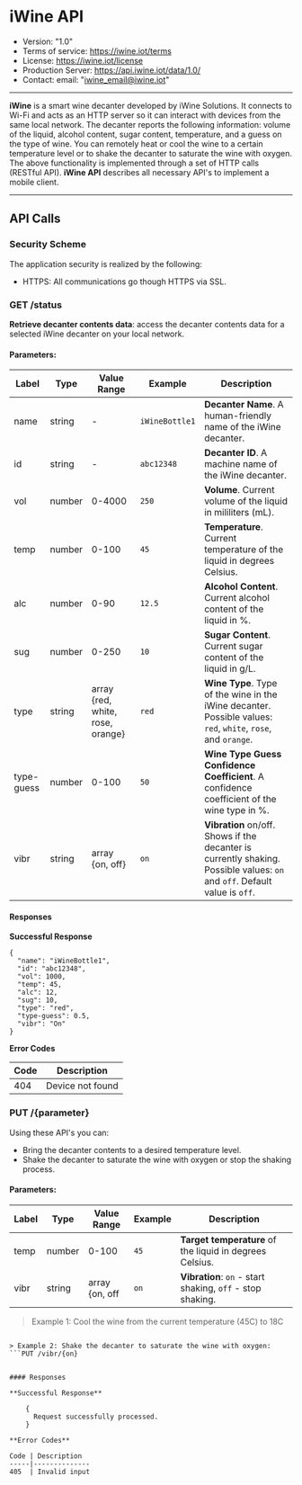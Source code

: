 # iWine API 

* Version: "1.0"
* Terms of service: https://iwine.iot/terms
* License: https://iwine.iot/license
* Production Server: https://api.iwine.iot/data/1.0/
* Contact: email: "iwine_email@iwine.iot"

- - -
**iWine** is a smart wine decanter developed by iWine Solutions. It connects to Wi-Fi and acts as an HTTP server so it can interact with devices from the same local network. The decanter reports the following information: volume of the liquid, alcohol content, sugar content, temperature, and a guess on the type of wine.  You can remotely heat or cool the wine to a certain temperature level or to shake the decanter to saturate the wine with oxygen. The above functionality is implemented through a set of HTTP calls (RESTful API). **iWine API** describes all necessary API's to implement a mobile client.
- - -

## API Calls

### Security Scheme
The application security is realized by the following:
* HTTPS: All communications go though HTTPS via SSL.


### GET /status

**Retrieve decanter contents data**: access the decanter contents data for a selected iWine decanter on your local network.

#### Parameters:

Label     | Type   | Value Range                      | Example       | Description
----------|--------|----------------------------------|---------------|-------------
name      | string |    -                             | `iWineBottle1`| **Decanter Name**. A human-friendly name of the iWine decanter.
id        | string |    -                             | `abc12348`    | **Decanter ID**. A machine name of the iWine decanter. 
vol       | number | 0-4000                           | `250`         | **Volume**. Current volume of the liquid in mililiters (mL). 
temp      | number | 0-100                            | `45`          | **Temperature**. Current temperature of the liquid in degrees Celsius.
alc       | number |  0-90                            | `12.5`        | **Alcohol Content**. Current alcohol content of the liquid in %.
sug       | number | 0-250                            | `10`          | **Sugar Content**. Current sugar content of the liquid in g/L.
type      | string | array {red, white, rose, orange} |`red`          | **Wine Type**. Type of the wine in the iWine decanter. Possible values: `red`, `white`, `rose`, and `orange`. 
type-guess| number | 0-100                              | `50`         | **Wine Type Guess Confidence Coefficient**. A confidence coefficient of the wine type in %.
vibr      | string | array {on, off}                  | `on`          | **Vibration** on/off. Shows if the decanter is currently shaking. Possible values: `on` and `off`. Default value is `off`.

#### Responses
        
**Successful Response**

    {
      "name": "iWineBottle1",
      "id": "abc12348",
      "vol": 1000,
      "temp": 45,
      "alc": 12,
      "sug": 10,
      "type": "red",
      "type-guess": 0.5,
      "vibr": "On"
    }


**Error Codes**

Code |  Description
-----|------------------
404  | Device not found
           
  

### PUT /{parameter}
Using these API's you can:
* Bring the decanter contents to a desired temperature level.
* Shake the decanter to saturate the wine with oxygen or stop the shaking process.

#### Parameters:

Label     | Type   | Value Range     | Example | Description
----------|--------|-----------------|---------|-------------
temp      | number | 0-100           | `45`    | **Target temperature** of the liquid in degrees Celsius.
vibr      | string | array {on, off  | `on`    | **Vibration**: `on` - start shaking, `off` - stop shaking. 

> Example 1: Cool the wine from the current temperature (45C) to 18C
```PUT /temp/{18}

> Example 2: Shake the decanter to saturate the wine with oxygen:
```PUT /vibr/{on}


#### Responses

**Successful Response**

    {
      Request successfully processed.
    }
    
**Error Codes**

Code | Description
-----|--------------
405  | Invalid input
